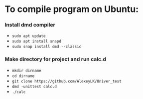 # To compile program on Ubuntu:
### Install dmd compiler
- `sudo apt update`
- `sudo apt install snapd`
- `sudo snap install dmd --classic`
### Make directory for project and run calc.d
- `mkdir dirname`
- `cd dirname`
- `git clone https://github.com/AlexeyLK/Univer_test`
- `dmd -unittest calc.d`
- `./calc`
